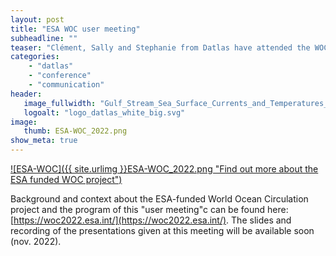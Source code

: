 ```yaml
---
layout: post
title: "ESA WOC user meeting"
subheadline: ""
teaser: "Clément, Sally and Stephanie from Datlas have attended the WOC (World Ocean Circulation) user meeting organized by ESA in Frascati (Rome) Italy, 10-12 Oct. 2022. "
categories:
    - "datlas"
    - "conference"
    - "communication"
header:
   image_fullwidth: "Gulf_Stream_Sea_Surface_Currents_and_Temperatures_NASA_SVS.jpg"
   logoalt: "logo_datlas_white_big.svg"
image:
   thumb: ESA-WOC_2022.png
show_meta: true
---
```

[![ESA-WOC]({{ site.urlimg }}ESA-WOC_2022.png
 "Find out more about the ESA funded WOC project")](https://woc2022.esa.int/)

 Background and context about the ESA-funded  World Ocean Circulation project and the program of this "user meeting"c can be found here: [https://woc2022.esa.int/](https://woc2022.esa.int/). The slides and recording  of the presentations given at this meeting will be available soon (nov. 2022).

